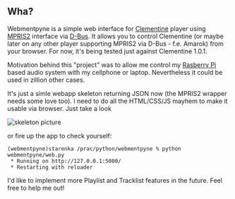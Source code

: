 ## Wha?

Webmentpyne is a simple web interface for [Clementine](http://www.clementine-player.org/about) player using [MPRIS2](http://specifications.freedesktop.org/mpris-spec/latest/) interface via [D-Bus](http://www.freedesktop.org/wiki/Software/dbus). It allows you to control Clementine (or maybe later on any other player supporting MPRIS2 via D-Bus - f.e. Amarok) from your browser. For now, it's being tested just against Clementine 1.0.1.

Motivation behind this "project" was to allow me control my [Rasberry Pi](http://www.raspberrypi.org/) based audio system with my cellphone or laptop. Nevertheless it could be used in zillion other cases.

It's just a simle webapp skeleton returning JSON now (the MPRIS2 wrapper needs some love too). I need to do all the HTML/CSS/JS mayhem to make it usable via browser. Just take a look

 ![skeleton picture](http://junk.starenka.net/webmentpyne-new.png)

  or fire up the app to check yourself:

    (webmentpyne)starenka /prac/python/webmentpyne % python webmentpyne/web.py
     * Running on http://127.0.0.1:5000/
     * Restarting with reloader

I'd like to implement more Playlist and Tracklist features in the future. Feel free to help me out!